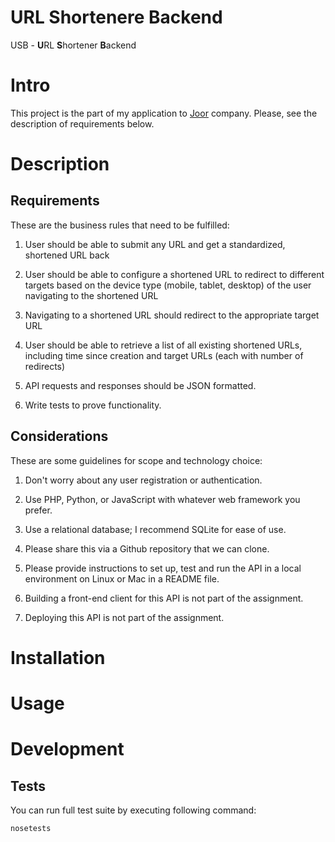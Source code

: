 # URL Shortenere Backend

USB - **U**RL **S**hortener **B**ackend

# Intro

This project is the part of my application to [Joor](http://jooraccess.com/) company. Please, see the description of requirements below.

# Description

## Requirements

These are the business rules that need to be fulfilled:

1. User should be able to submit any URL and get a standardized, shortened URL back

2. User should be able to configure a shortened URL to redirect to different targets based on the device type (mobile, tablet, desktop) of the user navigating to the shortened URL

3. Navigating to a shortened URL should redirect to the appropriate target URL

4. User should be able to retrieve a list of all existing shortened URLs, including time since creation and target URLs (each with number of redirects)

5. API requests and responses should be JSON formatted.

6. Write tests to prove functionality.

## Considerations

These are some guidelines for scope and technology choice:

1. Don't worry about any user registration or authentication.

2. Use PHP, Python, or JavaScript with whatever web framework you prefer.

3. Use a relational database; I recommend SQLite for ease of use.

4. Please share this via a Github repository that we can clone.

5. Please provide instructions to set up, test and run the API in a local environment on Linux or Mac in a README file.

6. Building a front-end client for this API is not part of the assignment.

7. Deploying this API is not part of the assignment.

# Installation

# Usage

# Development

## Tests

You can run full test suite by executing following command:

```
nosetests
```
